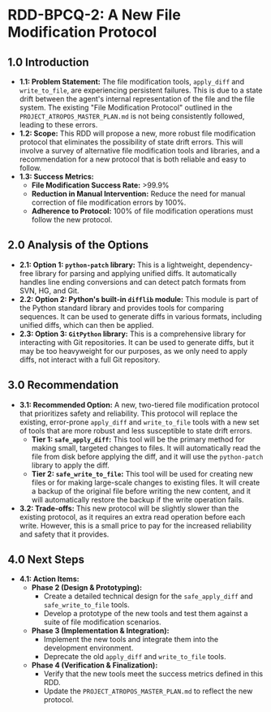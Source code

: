 # RDD-BPCQ-2: A New File Modification Protocol

## 1.0 Introduction
*   **1.1: Problem Statement:** The file modification tools, `apply_diff` and `write_to_file`, are experiencing persistent failures. This is due to a state drift between the agent's internal representation of the file and the file system. The existing "File Modification Protocol" outlined in the `PROJECT_ATROPOS_MASTER_PLAN.md` is not being consistently followed, leading to these errors.
*   **1.2: Scope:** This RDD will propose a new, more robust file modification protocol that eliminates the possibility of state drift errors. This will involve a survey of alternative file modification tools and libraries, and a recommendation for a new protocol that is both reliable and easy to follow.
*   **1.3: Success Metrics:**
    *   **File Modification Success Rate:** >99.9%
    *   **Reduction in Manual Intervention:** Reduce the need for manual correction of file modification errors by 100%.
    *   **Adherence to Protocol:** 100% of file modification operations must follow the new protocol.

## 2.0 Analysis of the Options
*   **2.1: Option 1: `python-patch` library:** This is a lightweight, dependency-free library for parsing and applying unified diffs. It automatically handles line ending conversions and can detect patch formats from SVN, HG, and Git.
*   **2.2: Option 2: Python's built-in `difflib` module:** This module is part of the Python standard library and provides tools for comparing sequences. It can be used to generate diffs in various formats, including unified diffs, which can then be applied.
*   **2.3: Option 3: `GitPython` library:** This is a comprehensive library for interacting with Git repositories. It can be used to generate diffs, but it may be too heavyweight for our purposes, as we only need to apply diffs, not interact with a full Git repository.

## 3.0 Recommendation
*   **3.1: Recommended Option:** A new, two-tiered file modification protocol that prioritizes safety and reliability. This protocol will replace the existing, error-prone `apply_diff` and `write_to_file` tools with a new set of tools that are more robust and less susceptible to state drift errors.
    *   **Tier 1: `safe_apply_diff`:** This tool will be the primary method for making small, targeted changes to files. It will automatically read the file from disk before applying the diff, and it will use the `python-patch` library to apply the diff.
    *   **Tier 2: `safe_write_to_file`:** This tool will be used for creating new files or for making large-scale changes to existing files. It will create a backup of the original file before writing the new content, and it will automatically restore the backup if the write operation fails.
*   **3.2: Trade-offs:** This new protocol will be slightly slower than the existing protocol, as it requires an extra read operation before each write. However, this is a small price to pay for the increased reliability and safety that it provides.

## 4.0 Next Steps
*   **4.1: Action Items:**
    *   **Phase 2 (Design & Prototyping):**
        *   Create a detailed technical design for the `safe_apply_diff` and `safe_write_to_file` tools.
        *   Develop a prototype of the new tools and test them against a suite of file modification scenarios.
    *   **Phase 3 (Implementation & Integration):**
        *   Implement the new tools and integrate them into the development environment.
        *   Deprecate the old `apply_diff` and `write_to_file` tools.
    *   **Phase 4 (Verification & Finalization):**
        *   Verify that the new tools meet the success metrics defined in this RDD.
        *   Update the `PROJECT_ATROPOS_MASTER_PLAN.md` to reflect the new protocol.